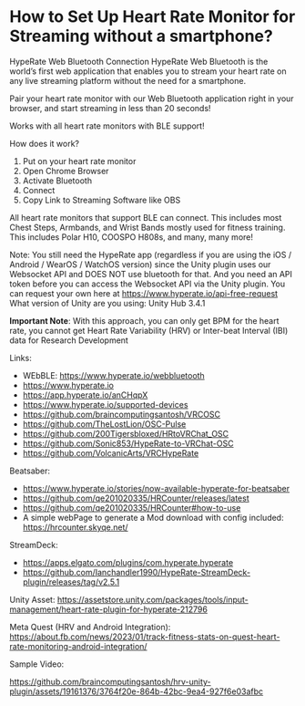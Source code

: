 # How to Set Up Heart Rate Monitor for Streaming without a smartphone?

HypeRate Web Bluetooth Connection
HypeRate Web Bluetooth is the world’s first web application that enables you to stream your heart rate on any live streaming platform without the need for a smartphone.

Pair your heart rate monitor with our Web Bluetooth application right in your browser, and start streaming in less than 20 seconds!

Works with all heart rate monitors with BLE support!

How does it work?
1. Put on your heart rate monitor
2. Open Chrome Browser
3. Activate Bluetooth
4. Connect
5. Copy Link to Streaming Software like OBS

All heart rate monitors that support BLE can connect. This includes most Chest Steps, Armbands, and Wrist Bands mostly used for fitness training. This includes Polar H10, COOSPO H808s, and many, many more!

Note: You still need the HypeRate app (regardless if you are using the iOS / Android / WearOS / WatchOS version) since the Unity plugin uses our Websocket API and DOES NOT use bluetooth for that.
And you need an API token before you can access the Websocket API via the Unity plugin. You can request your own here at https://www.hyperate.io/api-free-request
What version of Unity are you using: Unity Hub 3.4.1

**Important Note**: 
With this approach, you can only get BPM for the heart rate, you cannot get Heart Rate Variability (HRV) or Inter-beat Interval (IBI) data for Research Development


Links:
* WEbBLE: https://www.hyperate.io/webbluetooth
* https://www.hyperate.io
* https://app.hyperate.io/anCHqpX
* https://www.hyperate.io/supported-devices
* https://github.com/braincomputingsantosh/VRCOSC
* https://github.com/TheLostLion/OSC-Pulse
* https://github.com/200Tigersbloxed/HRtoVRChat_OSC
* https://github.com/Sonic853/HypeRate-to-VRChat-OSC
* https://github.com/VolcanicArts/VRCHypeRate

Beatsaber:
* https://www.hyperate.io/stories/now-available-hyperate-for-beatsaber
* https://github.com/qe201020335/HRCounter/releases/latest
* https://github.com/qe201020335/HRCounter#how-to-use
* A simple webPage to generate a Mod download with config included: https://hrcounter.skyqe.net/

StreamDeck:
* https://apps.elgato.com/plugins/com.hyperate.hyperate
* https://github.com/Ianchandler1990/HypeRate-StreamDeck-plugin/releases/tag/v2.5.1

Unity Asset: https://assetstore.unity.com/packages/tools/input-management/heart-rate-plugin-for-hyperate-212796

Meta Quest (HRV and Android Integration): https://about.fb.com/news/2023/01/track-fitness-stats-on-quest-heart-rate-monitoring-android-integration/

Sample Video:

https://github.com/braincomputingsantosh/hrv-unity-plugin/assets/19161376/3764f20e-864b-42bc-9ea4-927f6e03afbc


